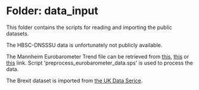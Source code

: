 # Folder: data_input

This folder contains the scripts for reading and importing the public datasets.

The HBSC-DNSSSU data is unfortunately not publicly available.

The Mannheim Eurobarometer Trend file can be retrieved from [this](https://search.gesis.org/research_data/ZA3521), [this](https://dbk.gesis.org/dbksearch/sdesc2.asp?no=3521&db=e&notabs=1) or [this](https://www.gesis.org/en/eurobarometer-data-service/search-data-access/eb-trends-trend-files/mannheim-eb-trend-file) link. Script 'preprocess_eurobarometer_data.sps' is used to process the data.

The Brexit dataset is imported from [the UK Data Serice](https://reshare.ukdataservice.ac.uk/854869/).


